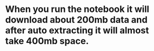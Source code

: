 # When you run the notebook it will download about 200mb data and after auto extracting it will almost take 400mb space.
